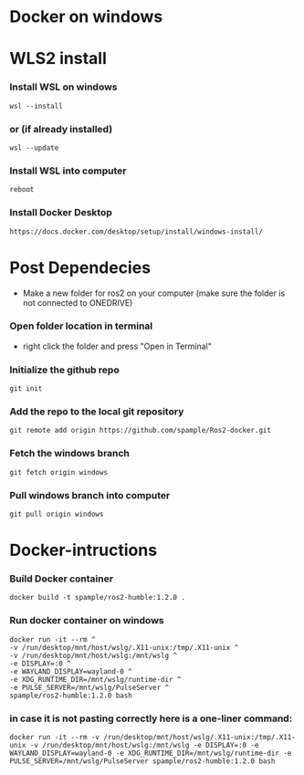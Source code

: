 # __Docker on windows__

# WLS2 install
### Install WSL on windows
```
wsl --install
```
### or (if already installed) 
```
wsl --update
```
### Install WSL into computer
```
reboot
```
### Install Docker Desktop
```
https://docs.docker.com/desktop/setup/install/windows-install/
```
#  Post Dependecies
- Make a new folder for ros2 on your computer (make sure the folder is not connected to ONEDRIVE)

### Open folder location in terminal
- right click the folder and press "Open in Terminal"

### Initialize the github repo
```
git init
```
### Add the repo to the local git repository
```
git remote add origin https://github.com/spample/Ros2-docker.git
```
### Fetch the windows branch
```
git fetch origin windows
```

### Pull windows branch into computer
```
git pull origin windows
```

#   Docker-intructions

### Build Docker container
```
docker build -t spample/ros2-humble:1.2.0 .
```

### Run docker container on windows
```
docker run -it --rm ^
-v /run/desktop/mnt/host/wslg/.X11-unix:/tmp/.X11-unix ^
-v /run/desktop/mnt/host/wslg:/mnt/wslg ^
-e DISPLAY=:0 ^
-e WAYLAND_DISPLAY=wayland-0 ^
-e XDG_RUNTIME_DIR=/mnt/wslg/runtime-dir ^
-e PULSE_SERVER=/mnt/wslg/PulseServer ^
spample/ros2-humble:1.2.0 bash 
```

### in case it is not pasting correctly here is a one-liner command:
```
docker run -it --rm -v /run/desktop/mnt/host/wslg/.X11-unix:/tmp/.X11-unix -v /run/desktop/mnt/host/wslg:/mnt/wslg -e DISPLAY=:0 -e WAYLAND_DISPLAY=wayland-0 -e XDG_RUNTIME_DIR=/mnt/wslg/runtime-dir -e PULSE_SERVER=/mnt/wslg/PulseServer spample/ros2-humble:1.2.0 bash
```